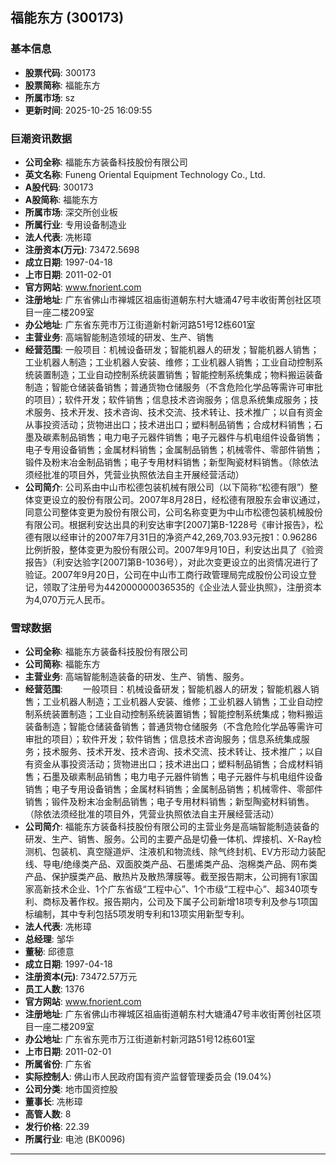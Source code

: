## 福能东方 (300173)

### 基本信息

- **股票代码**: 300173
- **股票简称**: 福能东方
- **所属市场**: sz
- **更新时间**: 2025-10-25 16:09:55

### 巨潮资讯数据

- **公司全称**: 福能东方装备科技股份有限公司
- **英文名称**: Funeng Oriental Equipment Technology Co., Ltd.
- **A股代码**: 300173
- **A股简称**: 福能东方
- **所属市场**: 深交所创业板
- **所属行业**: 专用设备制造业
- **法人代表**: 冼彬璋
- **注册资本(万元)**: 73472.5698
- **成立日期**: 1997-04-18
- **上市日期**: 2011-02-01
- **官方网站**: www.fnorient.com
- **注册地址**: 广东省佛山市禅城区祖庙街道朝东村大塘涌47号丰收街菁创社区项目一座二楼209室
- **办公地址**: 广东省东莞市万江街道新村新河路51号12栋601室
- **主营业务**: 高端智能制造领域的研发、生产、销售
- **经营范围**: 一般项目：机械设备研发；智能机器人的研发；智能机器人销售；工业机器人制造；工业机器人安装、维修；工业机器人销售；工业自动控制系统装置制造；工业自动控制系统装置销售；智能控制系统集成；物料搬运装备制造；智能仓储装备销售；普通货物仓储服务（不含危险化学品等需许可审批的项目）；软件开发；软件销售；信息技术咨询服务；信息系统集成服务；技术服务、技术开发、技术咨询、技术交流、技术转让、技术推广；以自有资金从事投资活动；货物进出口；技术进出口；塑料制品销售；合成材料销售；石墨及碳素制品销售；电力电子元器件销售；电子元器件与机电组件设备销售；电子专用设备销售；金属材料销售；金属制品销售；机械零件、零部件销售；锻件及粉末冶金制品销售；电子专用材料销售；新型陶瓷材料销售。（除依法须经批准的项目外，凭营业执照依法自主开展经营活动）
- **公司简介**: 公司系由中山市松德包装机械有限公司（以下简称“松德有限”）整体变更设立的股份有限公司。2007年8月28日，经松德有限股东会审议通过，同意公司整体变更为股份有限公司，公司名称变更为中山市松德包装机械股份有限公司。根据利安达出具的利安达审字[2007]第B-1228号《审计报告》，松德有限以经审计的2007年7月31日的净资产42,269,703.93元按1：0.96286比例折股，整体变更为股份有限公司。2007年9月10日，利安达出具了《验资报告》（利安达验字[2007]第B-1036号），对此次变更设立的出资情况进行了验证。2007年9月20日，公司在中山市工商行政管理局完成股份公司设立登记，领取了注册号为442000000036535的《企业法人营业执照》，注册资本为4,070万元人民币。

### 雪球数据

- **公司全称**: 福能东方装备科技股份有限公司
- **公司简称**: 福能东方
- **主营业务**: 高端智能制造装备的研发、生产、销售、服务。
- **经营范围**: 　　一般项目：机械设备研发；智能机器人的研发；智能机器人销售；工业机器人制造；工业机器人安装、维修；工业机器人销售；工业自动控制系统装置制造；工业自动控制系统装置销售；智能控制系统集成；物料搬运装备制造；智能仓储装备销售；普通货物仓储服务（不含危险化学品等需许可审批的项目）；软件开发；软件销售；信息技术咨询服务；信息系统集成服务；技术服务、技术开发、技术咨询、技术交流、技术转让、技术推广；以自有资金从事投资活动；货物进出口；技术进出口；塑料制品销售；合成材料销售；石墨及碳素制品销售；电力电子元器件销售；电子元器件与机电组件设备销售；电子专用设备销售；金属材料销售；金属制品销售；机械零件、零部件销售；锻件及粉末冶金制品销售；电子专用材料销售；新型陶瓷材料销售。（除依法须经批准的项目外，凭营业执照依法自主开展经营活动）
- **公司简介**: 福能东方装备科技股份有限公司的主营业务是高端智能制造装备的研发、生产、销售、服务。公司的主要产品是切叠一体机、焊接机、X-Ray检测机、包装机、真空隧道炉、注液机和物流线、除气终封机、EV方形动力装配线、导电/绝缘类产品、双面胶类产品、石墨烯类产品、泡棉类产品、网布类产品、保护膜类产品、散热片及散热薄膜等。截至报告期末，公司拥有1家国家高新技术企业、1个广东省级“工程中心”、1个市级“工程中心”、超340项专利、商标及著作权。报告期内，公司及下属子公司新增18项专利及参与1项国标编制，其中专利包括5项发明专利和13项实用新型专利。
- **法人代表**: 冼彬璋
- **总经理**: 邹华
- **董秘**: 邱德意
- **成立日期**: 1997-04-18
- **注册资本(元)**: 73472.57万元
- **员工人数**: 1376
- **官方网站**: www.fnorient.com
- **注册地址**: 广东省佛山市禅城区祖庙街道朝东村大塘涌47号丰收街菁创社区项目一座二楼209室
- **办公地址**: 广东省东莞市万江街道新村新河路51号12栋601室
- **上市日期**: 2011-02-01
- **所属省份**: 广东省
- **实际控制人**: 佛山市人民政府国有资产监督管理委员会 (19.04%)
- **公司分类**: 地市国资控股
- **董事长**: 冼彬璋
- **高管人数**: 8
- **发行价格**: 22.39
- **所属行业**: 电池 (BK0096)

---